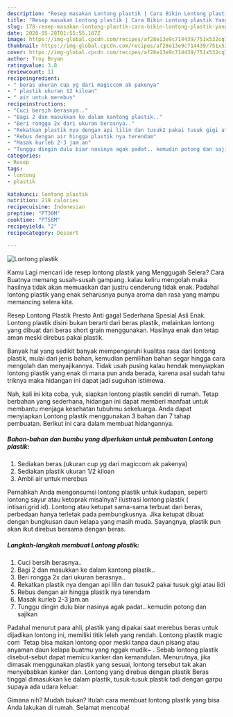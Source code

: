 ```yaml
---
description: "Resep masakan Lontong plastik | Cara Bikin Lontong plastik Yang Bikin Ngiler"
title: "Resep masakan Lontong plastik | Cara Bikin Lontong plastik Yang Bikin Ngiler"
slug: 178-resep-masakan-lontong-plastik-cara-bikin-lontong-plastik-yang-bikin-ngiler
date: 2020-05-28T01:55:55.167Z
image: https://img-global.cpcdn.com/recipes/af28e13e9c714439/751x532cq70/lontong-plastik-foto-resep-utama.jpg
thumbnail: https://img-global.cpcdn.com/recipes/af28e13e9c714439/751x532cq70/lontong-plastik-foto-resep-utama.jpg
cover: https://img-global.cpcdn.com/recipes/af28e13e9c714439/751x532cq70/lontong-plastik-foto-resep-utama.jpg
author: Troy Bryan
ratingvalue: 3.8
reviewcount: 11
recipeingredient:
- " beras ukuran cup yg dari magiccom ak pakenya"
- " plastik ukuran 12 kiloan"
- " air untuk merebus"
recipeinstructions:
- "Cuci bersih berasnya.."
- "Bagi 2 dan masukkan ke dalam kantong plastik.."
- "Beri rongga 2x dari ukuran berasnya.."
- "Rekatkan plastik nya dengan api lilin dan tusuk2 pakai tusuk gigi atau lidi"
- "Rebus dengan air hingga plastik nya terendam"
- "Masak kurleb 2-3 jam.an"
- "Tunggu dingin dulu biar nasinya agak padat.. kemudin potong dan sajikan"
categories:
- Resep
tags:
- lontong
- plastik

katakunci: lontong plastik 
nutrition: 219 calories
recipecuisine: Indonesian
preptime: "PT30M"
cooktime: "PT58M"
recipeyield: "2"
recipecategory: Dessert

---
```



![Lontong plastik](https://img-global.cpcdn.com/recipes/af28e13e9c714439/751x532cq70/lontong-plastik-foto-resep-utama.jpg)

Kamu Lagi mencari ide resep lontong plastik yang Menggugah Selera? Cara Buatnya memang susah-susah gampang. kalau keliru mengolah maka hasilnya tidak akan memuaskan dan justru cenderung tidak enak. Padahal lontong plastik yang enak seharusnya punya aroma dan rasa yang mampu memancing selera kita.

Resep Lontong Plastik Presto Anti gagal Sederhana Spesial Asli Enak. Lontong plastik disini bukan berarti dari beras plastik, melainkan lontong yang dibuat dari beras short grain menggunakan. Hasilnya enak dan tetap aman meski direbus pakai plastik.

Banyak hal yang sedikit banyak mempengaruhi kualitas rasa dari lontong plastik, mulai dari jenis bahan, kemudian pemilihan bahan segar hingga cara mengolah dan menyajikannya. Tidak usah pusing kalau hendak menyiapkan lontong plastik yang enak di mana pun anda berada, karena asal sudah tahu triknya maka hidangan ini dapat jadi suguhan istimewa.


Nah, kali ini kita coba, yuk, siapkan lontong plastik sendiri di rumah. Tetap berbahan yang sederhana, hidangan ini dapat memberi manfaat untuk membantu menjaga kesehatan tubuhmu sekeluarga. Anda dapat menyiapkan Lontong plastik menggunakan 3 bahan dan 7 tahap pembuatan. Berikut ini cara dalam membuat hidangannya.

<!--inarticleads1-->

##### Bahan-bahan dan bumbu yang diperlukan untuk pembuatan Lontong plastik:

1. Sediakan  beras (ukuran cup yg dari magiccom ak pakenya)
1. Sediakan  plastik ukuran 1/2 kiloan
1. Ambil  air untuk merebus


Pernahkah Anda mengonsumsi lontong plastik untuk kudapan, seperti lontong sayur atau ketoprak misalnya? ilustrasi lontong plastik ( intisari.grid.id). Lontong atau ketupat sama-sama terbuat dari beras, perbedaan hanya terletak pada pembungkusnya. Jika ketupat dibuat dengan bungkusan daun kelapa yang masih muda. Sayangnya, plastik pun akan ikut direbus bersama dengan beras. 

<!--inarticleads2-->

##### Langkah-langkah membuat Lontong plastik:

1. Cuci bersih berasnya..
1. Bagi 2 dan masukkan ke dalam kantong plastik..
1. Beri rongga 2x dari ukuran berasnya..
1. Rekatkan plastik nya dengan api lilin dan tusuk2 pakai tusuk gigi atau lidi
1. Rebus dengan air hingga plastik nya terendam
1. Masak kurleb 2-3 jam.an
1. Tunggu dingin dulu biar nasinya agak padat.. kemudin potong dan sajikan


Padahal menurut para ahli, plastik yang dipakai saat merebus beras untuk dijadikan lontong ini, memiliki titik leleh yang rendah. Lontong plastik magic com ‍ Tetap bisa makan lontong opor meski tanpa daun pisang atau anyaman daun kelapa buatmu yang nggak mudik~ ‍. Sebab lontong plastik disebut-sebut dapat memicu kanker dan kemandulan. Menurutnya, jika dimasak menggunakan plastik yang sesuai, lontong tersebut tak akan menyebabkan kanker dan. Lontong yang direbus dengan plastik Beras tinggal dimasukkan ke dalam plastik, tusuk-tusuk plastik tadi dengan garpu supaya ada udara keluar. 

Gimana nih? Mudah bukan? Itulah cara membuat lontong plastik yang bisa Anda lakukan di rumah. Selamat mencoba!
